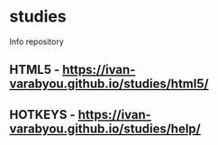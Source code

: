 # studies

Info repository

## HTML5 - <https://ivan-varabyou.github.io/studies/html5/>

## HOTKEYS - <https://ivan-varabyou.github.io/studies/help/>

